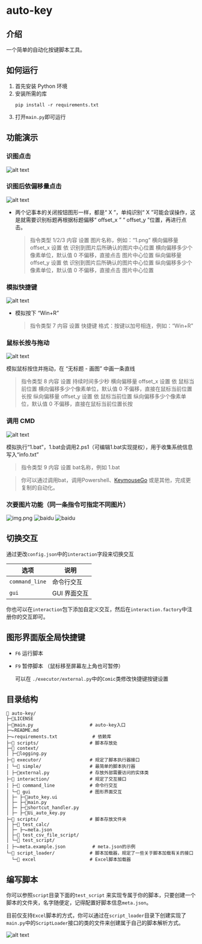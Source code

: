 # auto-key

## 介绍

一个简单的自动化按键脚本工具。

## 如何运行

1. 首先安装 Python 环境
1. 安装所需的库
   ```shell
   pip install -r requirements.txt
   ```
1. 打开`main.py`即可运行

## 功能演示

### 识图点击

![alt text](assets/gui.gif)

### 识图后依偏移量点击

![alt text](assets/使用偏移量点击（两个记事本的关闭按钮图形一样）.gif)

- 两个记事本的关闭按钮图形一样，都是“ X ”，单纯识别“ X ”可能会误操作，这是就需要识别标题再根据标题偏移“ offset_x ” “ offset_y ”位置，再进行点击。

  > 指令类型 1/2/3
  > 内容 设置 图片名称，例如：“1.png”
  > 横向偏移量 offset_x 设置 依 识别到图片后所确认的图片中心位置 横向偏移多少个像素单位，默认值 0 不偏移，直接点击 图片中心位置
  > 纵向偏移量 offset_y 设置 依 识别到图片后所确认的图片中心位置 纵向偏移多少个像素单位，默认值 0 不偏移，直接点击 图片中心位置

### 模拟快捷键

![alt text](assets/模拟快捷键.gif)

- 模拟按下 “Win+R”

  > 指令类型 7
  > 内容 设置 快捷键 格式：按键以加号相连，例如：“Win+R”

### 鼠标长按与拖动

![alt text](assets/拖动.gif)

模拟鼠标按住并拖动，在 “无标题 - 画图” 中画一条直线

> 指令类型 8
> 内容 设置 持续时间多少秒
> 横向偏移量 offset_x 设置 依 鼠标当前位置 横向偏移多少个像素单位，默认值 0 不偏移，直接在鼠标当前位置长按
> 纵向偏移量 offset_y 设置 依 鼠标当前位置 纵向偏移多少个像素单位，默认值 0 不偏移，直接在鼠标当前位置长按

### 调用 CMD

![alt text](assets/cmd.gif)

模拟执行“1.bat”，1.bat会调用2.ps1（可编辑1.bat实现提权），用于收集系统信息写入“info.txt”

> 指令类型 9
> 内容 设置 bat名称，例如 1.bat

> 你可以通过调用bat，调用Powershell、[KeymouseGo](https://github.com/taojy123/KeymouseGo) 或是其他，完成更复制的自动化。

### 次要图片功能（同一条指令可指定不同图片）

![img.png](assets/次要图片脚本.png)
![baidu](assets/测试次要图片-百度.gif)
![baidu](assets/测试次要图片-Bing.gif)

## 切换交互

通过更改`config.json`中的`interaction`字段来切换交互

| 选项           | 说明         |
| -------------- | ------------ |
| `command_line` | 命令行交互   |
| `gui`          | GUI 界面交互 |

你也可以在`interaction`包下添加自定义交互，然后在`interaction.factory`中注册你的交互即可。

## 图形界面版全局快捷键

- `F6` 运行脚本

- `F9` 暂停脚本 （鼠标移至屏幕左上角也可暂停）

  可以在 `./executor/external.py`中的`Comic`类修改快捷键按键设置

## 目录结构

```
📁 auto-key/
├─📄LICENSE
├─📜main.py                     # auto-key入口
├─✏️README.md
├─✏️requirements.txt             # 依赖库
├─📁 scripts/                   # 脚本存放处
├─📁 context/
│ ├─📜logging.py
├─📁 executor/                  # 规定了脚本执行器接口
│ └─📁 simple/                  # 最简单的脚本执行器
│ ├─📜external.py               # 存放外部需要访问的实体类
├─📁 interaction/               # 规定了交互接口
│ ├─📁 command_line             # 命令行交互
│ └─📁 gui                      # 图形界面交互
│ ├─ ├─📄auto_key.ui
│ ├─ ├─📜main.py
│ ├─ ├─📜shortcut_handler.py
│ ├─ ├─📜Ui_auto_key.py
├─📁 scripts/                   # 脚本存放文件夹
│ ├─📁 test_calc/
│ ├─ ├─✏️meta.json
│ ├─📁 test_csv_file_script/
│ └─📁 test_script/
│ ├─✏️meta.example.json          # meta.json的示例
└─📁 script_loader/             # 脚本加载器，规定了一些关于脚本加载有关的接口
  └─📁 excel                    # Excel脚本加载器
```

## 编写脚本

你可以参照`script`目录下面的`test_script`
来实现专属于你的脚本，只要创建一个脚本的文件夹，名字随便定，记得配置好脚本信息`meta.json`。

目前仅支持`Excel`脚本的方式，你可以通过在`script_loader`目录下创建实现了`main.py`中的`ScriptLoader`接口的类的文件来创建属于自己的脚本解析方式。

![alt text](assets/script_comment.png)
